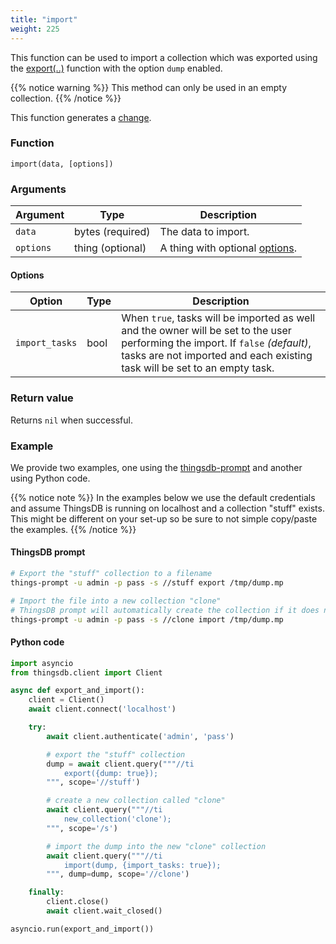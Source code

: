 ```yaml
---
title: "import"
weight: 225
---
```


This function can be used to import a collection which was exported using the [export(..)](../import) function with the option `dump` enabled.

{{% notice warning %}}
This method can only be used in an empty collection.
{{% /notice %}}

This function generates a [change](../../overview/changes).

### Function

`import(data, [options])`

### Arguments

Argument  | Type             | Description
--------- | ---------------- | -----------
`data`    | bytes (required) | The data to import.
`options` | thing (optional) | A thing with optional [options](#options).

#### Options

Option | Type | Description
------ | ---- | -----------
`import_tasks` | bool | When `true`, tasks will be imported as well and the owner will be set to the user performing the import. If `false` *(default)*, tasks are not imported and each existing task will be set to an empty task.

### Return value

Returns `nil` when successful.

### Example

We provide two examples, one using the [thingsdb-prompt](https://github.com/thingsdb/ThingsPrompt) and another using Python code.

{{% notice note %}}
In the examples below we use the default credentials and assume ThingsDB is running on localhost and a collection "stuff" exists. This might be different on your set-up so be sure to not simple copy/paste the examples.
{{% /notice %}}

#### ThingsDB prompt

```bash
# Export the "stuff" collection to a filename
things-prompt -u admin -p pass -s //stuff export /tmp/dump.mp

# Import the file into a new collection "clone"
# ThingsDB prompt will automatically create the collection if it does not exist
things-prompt -u admin -p pass -s //clone import /tmp/dump.mp
```

#### Python code

```python
import asyncio
from thingsdb.client import Client

async def export_and_import():
    client = Client()
    await client.connect('localhost')

    try:
        await client.authenticate('admin', 'pass')

        # export the "stuff" collection
        dump = await client.query("""//ti
            export({dump: true});
        """, scope='//stuff')

        # create a new collection called "clone"
        await client.query("""//ti
            new_collection('clone');
        """, scope='/s')

        # import the dump into the new "clone" collection
        await client.query("""//ti
            import(dump, {import_tasks: true});
        """, dump=dump, scope='//clone')

    finally:
        client.close()
        await client.wait_closed()

asyncio.run(export_and_import())
```